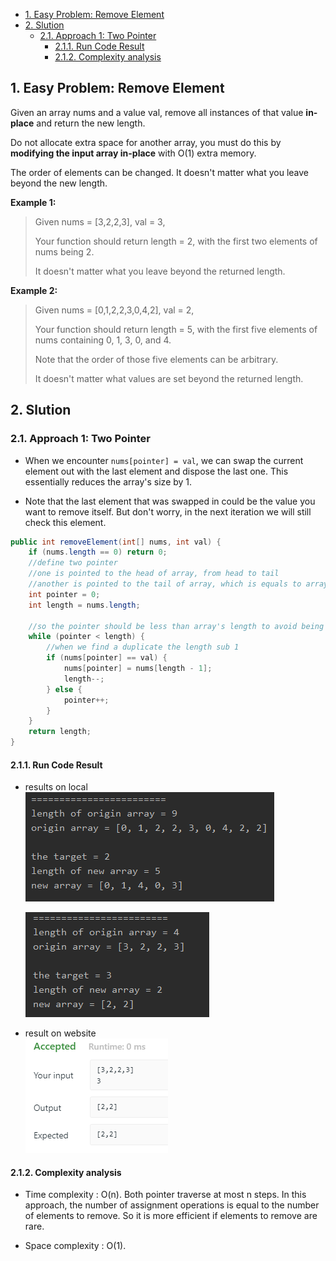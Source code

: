 <!-- TOC -->

- [1. Easy Problem: Remove Element](#1-easy-problem-remove-element)
- [2. Slution](#2-slution)
  - [2.1. Approach 1: Two Pointer](#21-approach-1-two-pointer)
    - [2.1.1. Run Code Result](#211-run-code-result)
    - [2.1.2. Complexity analysis](#212-complexity-analysis)

<!-- /TOC -->

## 1. Easy Problem: Remove Element
Given an array nums and a value val, remove all instances of that value **in-place** and return the new length.

Do not allocate extra space for another array, you must do this by **modifying the input array in-place** with O(1) extra memory.

The order of elements can be changed. It doesn't matter what you leave beyond the new length.

**Example 1:**

>Given nums = [3,2,2,3], val = 3,
>
>Your function should return length = 2, with the first two elements of nums being 2.
>
>It doesn't matter what you leave beyond the returned length.

**Example 2:**

>Given nums = [0,1,2,2,3,0,4,2], val = 2,
>
>Your function should return length = 5, with the first five elements of nums containing 0, 1, 3, 0, and 4.
>
>Note that the order of those five elements can be arbitrary.
>
>It doesn't matter what values are set beyond the returned length.

## 2. Slution

### 2.1. Approach 1: Two Pointer
- When we encounter `nums[pointer] = val`, we can swap the current element out with the last element and dispose the last one. This essentially reduces the array's size by 1.

- Note that the last element that was swapped in could be the value you want to remove itself. But don't worry, in the next iteration we will still check this element.
```java
public int removeElement(int[] nums, int val) {
    if (nums.length == 0) return 0;
    //define two pointer
    //one is pointed to the head of array, from head to tail
    //another is pointed to the tail of array, which is equals to array's length
    int pointer = 0;
    int length = nums.length;

    //so the pointer should be less than array's length to avoid being out of bound
    while (pointer < length) {
        //when we find a duplicate the length sub 1
        if (nums[pointer] == val) {
            nums[pointer] = nums[length - 1];
            length--;
        } else {
            pointer++;
        }
    }
    return length;
}
```

#### 2.1.1. Run Code Result
- results on local  
  ![pic](../99.images/2020-08-25-19-55-10.png)
  
  ![pic](../99.images/2020-08-25-20-26-04.png)
- result on website  
  ![pic](../99.images/2020-08-25-19-55-46.png)

#### 2.1.2. Complexity analysis

- Time complexity : O(n). Both pointer traverse at most n steps. In this approach, the number of assignment operations is equal to the number of elements to remove. So it is more efficient if elements to remove are rare.

- Space complexity : O(1).